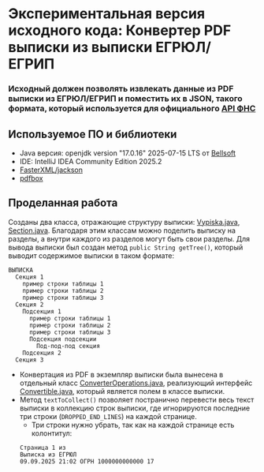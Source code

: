 # Экспериментальная версия исходного кода: Конвертер PDF выписки из выписки ЕГРЮЛ/ЕГРИП

### Исходный должен позволять извлекать данные из PDF выписки из ЕГРЮЛ/ЕГРИП и поместить их в JSON, такого формата, который используется для официального [API ФНС](https://api-fns.ru/api_help#section_dannye)

## Используемое ПО и библиотеки

- Java версия: openjdk version "17.0.16" 2025-07-15 LTS от [Bellsoft](https://github.com/bell-sw/Liberica/releases)
- IDE: IntelliJ IDEA Community Edition 2025.2
- [FasterXML/jackson](https://github.com/FasterXML/jackson)
- [pdfbox](https://github.com/apache/pdfbox)

## Проделанная работа

Созданы два класса, отражающие структуру
выписки: [Vypiska.java](https://github.com/MaxDSC/egryul_converter_pdf/blob/radical/src/main/java/com/maxdsc/Vypiska.java), [Section.java](https://github.com/MaxDSC/egryul_converter_pdf/blob/radical/src/main/java/com/maxdsc/Section.java).
Благодаря этим классам можно поделить выписку на разделы, а внутри каждого из разделов могут быть свои разделы.
Для вывода выписки был создан метод `public String getTree()`, который выводит содержимое выписки в таком формате:

```
ВЫПИСКА
  Секция 1
    пример строки таблицы 1
    пример строки таблицы 2
    пример строки таблицы 3
  Секция 2
    Подсекция 1
      пример строки таблицы 1
      пример строки таблицы 2
      пример строки таблицы 3
      Подсекция подсекции
        Под-под-под секция
    Подсекция 2
  Секция 3
```

- Конвертация из PDF в экземпляр выписки была вынесена в отдельный
  класс [ConverterOperations.java](https://github.com/MaxDSC/egryul_converter_pdf/blob/radical/src/main/java/com/maxdsc/ConverterOperations.java),
  реализующий
  интерфейс [Convertible.java](https://github.com/MaxDSC/egryul_converter_pdf/blob/radical/src/main/java/com/maxdsc/Convertible.java),
  который является полем в классе выписки.
- Метод `textToCollect()` позволяет постранично перевести весь текст выписки в коллекцию строк выписки, где игнорируются
  последние три строки (`DROPPED_END_LINES`) на каждой странице.
    - Три строки нужно убрать, так как на каждой странице есть колонтитул:
    ```
   Страница 1 из 
   Выписка из ЕГРЮЛ
   09.09.2025 21:02 ОГРН 1000000000000 17
    ```